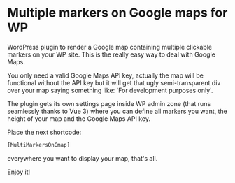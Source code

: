 # Multiple markers on Google maps for WP
WordPress plugin to render a Google map containing multiple clickable markers on your WP site. This is the really easy way to deal with Google Maps.

You only need a valid Google Maps API key, actually the map will be functional without the API key but it will get that ugly semi-transparent div over your map saying something like: 'For development purposes only'.

The plugin gets its own settings page inside WP admin zone (that runs seamlessly thanks to Vue 3) where you can define all markers you want, the height of your map and the Google Maps API key.

Place the next shortcode:
```bash
[MultiMarkersOnGmap]
```
everywhere you want to display your map, that's all.

Enjoy it!
